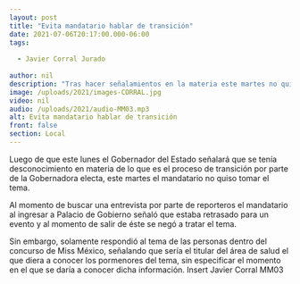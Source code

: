 ```yaml
---
layout: post
title: "Evita mandatario hablar de transición"
date: 2021-07-06T20:17:00.000-06:00
tags:
  
  - Javier Corral Jurado
  
author: nil
description: "Tras hacer señalamientos en la materia este martes no quiere tratar el tema ante los medios."
image: /uploads/2021/images-CORRAL.jpg
video: nil
audio: /uploads/2021/audio-MM03.mp3
alt: Evita mandatario hablar de transición
front: false
section: Local
---
```


Luego de que este lunes el Gobernador del Estado señalará que se tenía desconocimiento en materia de lo que es el proceso de transición por parte de la Gobernadora electa, este martes el mandatario no quiso tomar el tema.

Al momento de buscar una entrevista por parte de reporteros el mandatario al ingresar a Palacio de Gobierno señaló que estaba retrasado para un evento y al momento de salir de éste se negó a tratar el tema.

Sin embargo, solamente respondió al tema de las personas dentro del concurso de Miss México, señalando que sería el titular del área de salud el que diera a conocer los pormenores del tema, sin especificar el momento en el que se daría a conocer dicha información.
Insert Javier Corral MM03
